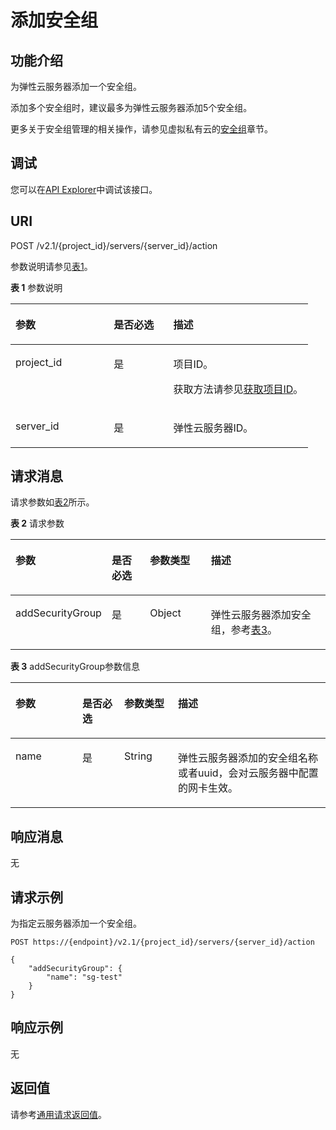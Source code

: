 # 添加安全组<a name="ecs_03_0601"></a>

## 功能介绍<a name="zh-cn_topic_0057973179_section16588975"></a>

为弹性云服务器添加一个安全组。

添加多个安全组时，建议最多为弹性云服务器添加5个安全组。

更多关于安全组管理的相关操作，请参见虚拟私有云的[安全组](https://support.huaweicloud.com/api-vpc/vpc_sg01_0000.html)章节。

## 调试<a name="section926243314015"></a>

您可以在[API Explorer](https://apiexplorer.developer.huaweicloud.com/apiexplorer/doc?product=ECS&api=NovaAssociateSecurityGroup)中调试该接口。

## URI<a name="zh-cn_topic_0057973179_section15083054"></a>

POST /v2.1/\{project\_id\}/servers/\{server\_id\}/action

参数说明请参见[表1](#table55945983)。

**表 1**  参数说明

<a name="table55945983"></a>
<table><thead align="left"><tr id="row11302482"><th class="cellrowborder" valign="top" width="33%" id="mcps1.2.4.1.1"><p id="p5187119"><a name="p5187119"></a><a name="p5187119"></a>参数</p>
</th>
<th class="cellrowborder" valign="top" width="20%" id="mcps1.2.4.1.2"><p id="p17503500"><a name="p17503500"></a><a name="p17503500"></a>是否必选</p>
</th>
<th class="cellrowborder" valign="top" width="47%" id="mcps1.2.4.1.3"><p id="p8497414"><a name="p8497414"></a><a name="p8497414"></a>描述</p>
</th>
</tr>
</thead>
<tbody><tr id="row49888896"><td class="cellrowborder" valign="top" width="33%" headers="mcps1.2.4.1.1 "><p id="p14468758"><a name="p14468758"></a><a name="p14468758"></a>project_id</p>
</td>
<td class="cellrowborder" valign="top" width="20%" headers="mcps1.2.4.1.2 "><p id="p31118786"><a name="p31118786"></a><a name="p31118786"></a>是</p>
</td>
<td class="cellrowborder" valign="top" width="47%" headers="mcps1.2.4.1.3 "><p id="p934718212216"><a name="p934718212216"></a><a name="p934718212216"></a>项目ID。</p>
<p id="p1180512217438"><a name="p1180512217438"></a><a name="p1180512217438"></a>获取方法请参见<a href="获取项目ID.md">获取项目ID</a>。</p>
</td>
</tr>
<tr id="row613736410235"><td class="cellrowborder" valign="top" width="33%" headers="mcps1.2.4.1.1 "><p id="p2736446410235"><a name="p2736446410235"></a><a name="p2736446410235"></a>server_id</p>
</td>
<td class="cellrowborder" valign="top" width="20%" headers="mcps1.2.4.1.2 "><p id="p192907210235"><a name="p192907210235"></a><a name="p192907210235"></a>是</p>
</td>
<td class="cellrowborder" valign="top" width="47%" headers="mcps1.2.4.1.3 "><p id="p2203711610235"><a name="p2203711610235"></a><a name="p2203711610235"></a><span id="text5939174417015"><a name="text5939174417015"></a><a name="text5939174417015"></a>弹性云服务器</span>ID。</p>
</td>
</tr>
</tbody>
</table>

## 请求消息<a name="zh-cn_topic_0057973179_section56802184"></a>

请求参数如[表2](#zh-cn_topic_0058745339_table44724688204850)所示。

**表 2**  请求参数

<a name="zh-cn_topic_0058745339_table44724688204850"></a>
<table><thead align="left"><tr id="zh-cn_topic_0058745339_row1798761204850"><th class="cellrowborder" valign="top" width="21.05%" id="mcps1.2.5.1.1"><p id="zh-cn_topic_0058745339_p39560242204918"><a name="zh-cn_topic_0058745339_p39560242204918"></a><a name="zh-cn_topic_0058745339_p39560242204918"></a>参数</p>
</th>
<th class="cellrowborder" valign="top" width="13.51%" id="mcps1.2.5.1.2"><p id="p19631192162611"><a name="p19631192162611"></a><a name="p19631192162611"></a>是否必选</p>
</th>
<th class="cellrowborder" valign="top" width="20.82%" id="mcps1.2.5.1.3"><p id="zh-cn_topic_0058745339_p50263001204918"><a name="zh-cn_topic_0058745339_p50263001204918"></a><a name="zh-cn_topic_0058745339_p50263001204918"></a>参数类型</p>
</th>
<th class="cellrowborder" valign="top" width="44.62%" id="mcps1.2.5.1.4"><p id="zh-cn_topic_0058745339_p2596798204918"><a name="zh-cn_topic_0058745339_p2596798204918"></a><a name="zh-cn_topic_0058745339_p2596798204918"></a>描述</p>
</th>
</tr>
</thead>
<tbody><tr id="zh-cn_topic_0058745339_row5848663204850"><td class="cellrowborder" valign="top" width="21.05%" headers="mcps1.2.5.1.1 "><p id="zh-cn_topic_0058745339_p22382703204933"><a name="zh-cn_topic_0058745339_p22382703204933"></a><a name="zh-cn_topic_0058745339_p22382703204933"></a>addSecurityGroup</p>
</td>
<td class="cellrowborder" valign="top" width="13.51%" headers="mcps1.2.5.1.2 "><p id="p563122113266"><a name="p563122113266"></a><a name="p563122113266"></a>是</p>
</td>
<td class="cellrowborder" valign="top" width="20.82%" headers="mcps1.2.5.1.3 "><p id="zh-cn_topic_0058745339_p1059631204933"><a name="zh-cn_topic_0058745339_p1059631204933"></a><a name="zh-cn_topic_0058745339_p1059631204933"></a>Object</p>
</td>
<td class="cellrowborder" valign="top" width="44.62%" headers="mcps1.2.5.1.4 "><p id="zh-cn_topic_0058745339_p40030009204933"><a name="zh-cn_topic_0058745339_p40030009204933"></a><a name="zh-cn_topic_0058745339_p40030009204933"></a><span id="text1257011454012"><a name="text1257011454012"></a><a name="text1257011454012"></a>弹性云服务器</span>添加安全组，参考<a href="#zh-cn_topic_0058745339_table59377750205027">表3</a>。</p>
</td>
</tr>
</tbody>
</table>

**表 3**  addSecurityGroup参数信息

<a name="zh-cn_topic_0058745339_table59377750205027"></a>
<table><thead align="left"><tr id="zh-cn_topic_0058745339_row1841518205027"><th class="cellrowborder" valign="top" width="21.23787621237876%" id="mcps1.2.5.1.1"><p id="p41713531817"><a name="p41713531817"></a><a name="p41713531817"></a>参数</p>
</th>
<th class="cellrowborder" valign="top" width="13.308669133086692%" id="mcps1.2.5.1.2"><p id="p64231924132619"><a name="p64231924132619"></a><a name="p64231924132619"></a>是否必选</p>
</th>
<th class="cellrowborder" valign="top" width="17.04829517048295%" id="mcps1.2.5.1.3"><p id="p151705317816"><a name="p151705317816"></a><a name="p151705317816"></a>参数类型</p>
</th>
<th class="cellrowborder" valign="top" width="48.40515948405159%" id="mcps1.2.5.1.4"><p id="p91720539815"><a name="p91720539815"></a><a name="p91720539815"></a>描述</p>
</th>
</tr>
</thead>
<tbody><tr id="zh-cn_topic_0058745339_row20042728205027"><td class="cellrowborder" valign="top" width="21.23787621237876%" headers="mcps1.2.5.1.1 "><p id="zh-cn_topic_0058745339_p29571470205128"><a name="zh-cn_topic_0058745339_p29571470205128"></a><a name="zh-cn_topic_0058745339_p29571470205128"></a>name</p>
</td>
<td class="cellrowborder" valign="top" width="13.308669133086692%" headers="mcps1.2.5.1.2 "><p id="p12423724152620"><a name="p12423724152620"></a><a name="p12423724152620"></a>是</p>
</td>
<td class="cellrowborder" valign="top" width="17.04829517048295%" headers="mcps1.2.5.1.3 "><p id="zh-cn_topic_0058745339_p46478847205128"><a name="zh-cn_topic_0058745339_p46478847205128"></a><a name="zh-cn_topic_0058745339_p46478847205128"></a>String</p>
</td>
<td class="cellrowborder" valign="top" width="48.40515948405159%" headers="mcps1.2.5.1.4 "><p id="zh-cn_topic_0058745339_p5042904205128"><a name="zh-cn_topic_0058745339_p5042904205128"></a><a name="zh-cn_topic_0058745339_p5042904205128"></a><span id="text63069462010"><a name="text63069462010"></a><a name="text63069462010"></a>弹性云服务器</span>添加的安全组名称或者uuid，会对<span id="text11858222174713"><a name="text11858222174713"></a><a name="text11858222174713"></a>云服务器</span>中配置的网卡生效。</p>
</td>
</tr>
</tbody>
</table>

## 响应消息<a name="zh-cn_topic_0057973179_section41457614"></a>

无

## 请求示例<a name="zh-cn_topic_0057973179_section37574207"></a>

为指定云服务器添加一个安全组。

```
POST https://{endpoint}/v2.1/{project_id}/servers/{server_id}/action

{ 
    "addSecurityGroup": { 
        "name": "sg-test"
    }
}
```

## 响应示例<a name="section124971154202413"></a>

无

## 返回值<a name="section657556601763"></a>

请参考[通用请求返回值](通用请求返回值.md)。

